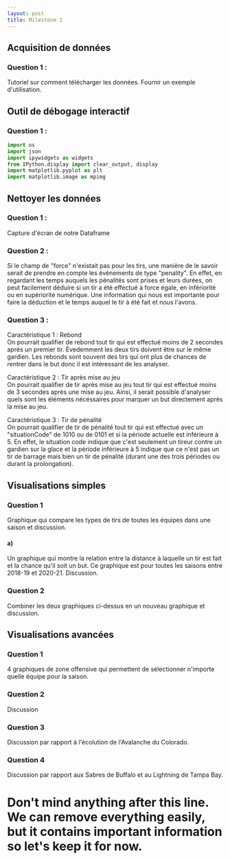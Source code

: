 ```yaml
---
layout: post
title: Milestone 1
---
```


## Acquisition de données

### Question 1 :

Tutoriel sur comment télécharger les données. Fournir un exemple d'utilisation.

## Outil de débogage interactif

### Question 1 :

```python
import os
import json
import ipywidgets as widgets
from IPython.display import clear_output, display
import matplotlib.pyplot as plt
import matplotlib.image as mpimg
```


## Nettoyer les données

### Question 1 :

Capture d'écran de notre Dataframe

### Question 2 : 

Si le champ de "force" n'existait pas pour les tirs, une manière de le savoir serait de prendre en compte les événements de type "penality". En effet, en regardant les temps auquels les pénalités sont prises et leurs durées, on peut facilement déduire si un tir a été effectué à force égale, en infériorité ou en supériorité numérique. Une information qui nous est importante pour faire la déduction et le temps auquel le tir à été fait et nous l'avons. 

### Question 3 : 

Caractéristique 1 : Rebond\
On pourrait qualifier de rebond tout tir qui est effectué moins de 2 secondes après un premier tir. Évedemment les deux tirs doivent être sur le même gardien. Les rebonds sont souvent des tirs qui ont plus de chances de rentrer dans le but donc il est intéressant de les analyser.

Caractéristique 2 : Tir après mise au jeu\
On pourrait qualifier de tir après mise au jeu tout tir qui est effectué moins de 3 secondes après une mise au jeu. Ainsi, il serait possible d'analyser quels sont les éléments nécéssaires pour marquer un but directement après la mise au jeu.

Caractéristique 3 : Tir de pénalité\
On pourrait qualifier de tir de pénalité tout tir qui est effectué avec un "situationCode" de 1010 ou de 0101 et si la période actuelle est inférieure à 5. En effet, le situation code indique que c'est seulement un tireur contre un gardien sur la glace et la période inférieure à 5 indique que ce n'est pas un tir de barrage mais bien un tir de pénalité (durant une des trois périodes ou durant la prolongation).
 
## Visualisations simples

### Question 1

Graphique qui compare les types de tirs de toutes les équipes dans une saison et discussion.

#### a)

Un graphique qui montre la relation entre la distance à laquelle un tir est fait et la chance qu'il soit un but. Ce graphique est pour toutes les saisons entre 2018-19 et 2020-21. Discussion.

### Question 2

Combiner les deux graphiques ci-dessus en un nouveau graphique et discussion.

## Visualisations avancées

### Question 1

4 graphiques de zone offensive qui permettent de sélectionner n'importe quelle équipe pour la saison.

### Question 2

Discussion

### Question 3

Discussion par rapport à l'écolution de l'Avalanche du Colorado.

### Question 4

Discussion par rapport aux Sabres de Buffalo et au Lightning de Tampa Bay.

# Don't mind anything after this line. We can remove everything easily, but it contains important information so let's keep it for now.
